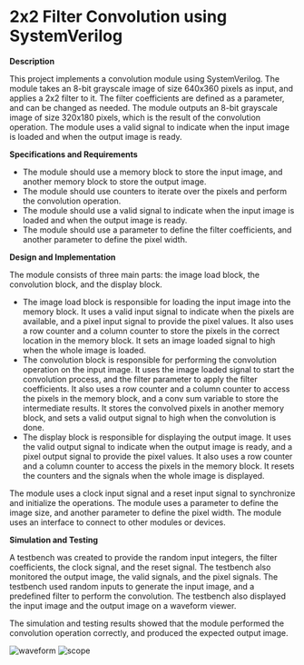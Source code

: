 # 2x2 Filter Convolution using SystemVerilog

**Description**

This project implements a convolution module using SystemVerilog. The module takes an 8-bit grayscale image of size 640x360 pixels as input, and applies a 2x2 filter to it. The filter coefficients are defined as a parameter, and can be changed as needed. The module outputs an 8-bit grayscale image of size 320x180 pixels, which is the result of the convolution operation. The module uses a valid signal to indicate when the input image is loaded and when the output image is ready.

**Specifications and Requirements**

- The module should use a memory block to store the input image, and another memory block to store the output image.
- The module should use counters to iterate over the pixels and perform the convolution operation.
- The module should use a valid signal to indicate when the input image is loaded and when the output image is ready.
- The module should use a parameter to define the filter coefficients, and another parameter to define the pixel width.

**Design and Implementation**

The module consists of three main parts: the image load block, the convolution block, and the display block.

- The image load block is responsible for loading the input image into the memory block. It uses a valid input signal to indicate when the pixels are available, and a pixel input signal to provide the pixel values. It also uses a row counter and a column counter to store the pixels in the correct location in the memory block. It sets an image loaded signal to high when the whole image is loaded.
- The convolution block is responsible for performing the convolution operation on the input image. It uses the image loaded signal to start the convolution process, and the filter parameter to apply the filter coefficients. It also uses a row counter and a column counter to access the pixels in the memory block, and a conv sum variable to store the intermediate results. It stores the convolved pixels in another memory block, and sets a valid output signal to high when the convolution is done.
- The display block is responsible for displaying the output image. It uses the valid output signal to indicate when the output image is ready, and a pixel output signal to provide the pixel values. It also uses a row counter and a column counter to access the pixels in the memory block. It resets the counters and the signals when the whole image is displayed.

The module uses a clock input signal and a reset input signal to synchronize and initialize the operations. The module uses a parameter to define the image size, and another parameter to define the pixel width. The module uses an interface to connect to other modules or devices.

**Simulation and Testing**

A testbench was created to provide the random input integers, the filter coefficients, the clock signal, and the reset signal. The testbench also monitored the output image, the valid signals, and the pixel signals. The testbench used random inputs to generate the input image, and a predefined filter to perform the convolution. The testbench also displayed the input image and the output image on a waveform viewer.

The simulation and testing results showed that the module performed the convolution operation correctly, and produced the expected output image. 


![waveform](https://github.com/grsyigit/2x2-Filter-Convolution-in-SystemVerilog/assets/92864598/28d5e709-4f7e-4167-ac7a-68f460801334)
![scope](https://github.com/grsyigit/2x2-Filter-Convolution-in-SystemVerilog/assets/92864598/ea5b91e7-3bc3-4037-a71d-e82efd64eeb7)

